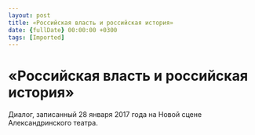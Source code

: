 ```yaml
---
layout: post
title: «Российская власть и российская история»
date: {fullDate} 00:00:00 +0300
tags: [Imported]
---
```

# «Российская власть и российская история»

Диалог, записанный 28 января 2017 года на Новой сцене Александринского театра.